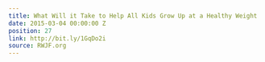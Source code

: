 ```yaml
---
title: What Will it Take to Help All Kids Grow Up at a Healthy Weight
date: 2015-03-04 00:00:00 Z
position: 27
link: http://bit.ly/1GqDo2i
source: RWJF.org
---
```


